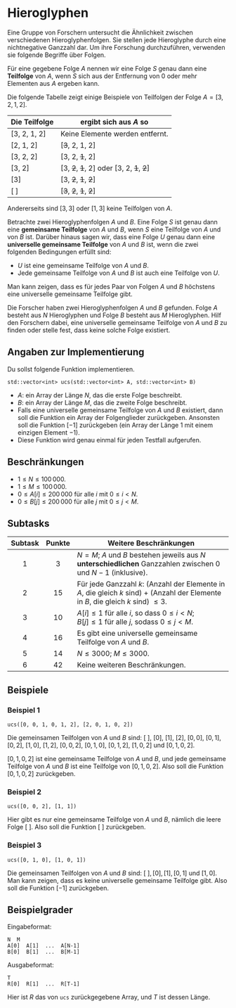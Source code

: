 # Hieroglyphen

Eine Gruppe von Forschern untersucht die Ähnlichkeit zwischen verschiedenen Hieroglyphenfolgen.
Sie stellen jede Hieroglyphe durch eine nichtnegative Ganzzahl dar.
Um ihre Forschung durchzuführen, verwenden sie folgende Begriffe über Folgen.

Für eine gegebene Folge $A$
nennen wir eine Folge $S$ genau dann eine **Teilfolge** von $A$, wenn $S$ sich aus der Entfernung von 0 oder mehr Elementen aus $A$ ergeben kann.

Die folgende Tabelle zeigt einige Beispiele von Teilfolgen der Folge $A = [3, 2, 1, 2]$.

| Die Teilfolge    | ergibt sich aus $A$ so |
|----------------|---------------------------------|
| [3, 2, 1, 2] | Keine Elemente werden entfernt.
| [2, 1, 2]     | [<s>3</s>, 2, 1, 2]
| [3, 2, 2]     | [3, 2, <s>1</s>, 2]
| [3, 2]         | [3, <s>2</s>, <s>1</s>, 2] oder [3, 2, <s>1</s>, <s>2</s>]
| [3]             | [3, <s>2</s>, <s>1</s>, <s>2</s>]
| [ ]              | [<s>3</s>, <s>2</s>, <s>1</s>, <s>2</s>]

Andererseits sind $[3, 3]$ oder $[1, 3]$ keine Teilfolgen von $A$.

Betrachte zwei Hieroglyphenfolgen $A$ und $B$.
Eine Folge $S$ ist genau dann eine **gemeinsame Teilfolge** von $A$ und $B$,
wenn $S$ eine Teilfolge von $A$ und von $B$ ist.
Darüber hinaus sagen wir, dass eine Folge $U$ genau dann eine **universelle gemeinsame Teilfolge** von $A$ und $B$ ist,
wenn die zwei folgenden Bedingungen erfüllt sind:
* $U$ ist eine gemeinsame Teilfolge von $A$ und $B$.
* Jede gemeinsame Teilfolge von $A$ und $B$ ist auch eine Teilfolge von $U$.

Man kann zeigen, dass es für jedes Paar von Folgen $A$ und $B$ höchstens eine universelle gemeinsame Teilfolge gibt.

Die Forscher haben zwei Hieroglyphenfolgen $A$ und $B$ gefunden.
Folge $A$ besteht aus $N$ Hieroglyphen
und Folge $B$ besteht aus $M$ Hieroglyphen.
Hilf den Forschern dabei,
eine universelle gemeinsame Teilfolge von $A$ und $B$ zu finden oder stelle fest, dass keine solche Folge existiert.

## Angaben zur Implementierung

Du sollst folgende Funktion implementieren.

```
std::vector<int> ucs(std::vector<int> A, std::vector<int> B)
```

* $A$: ein Array der Länge $N$, das die erste Folge beschreibt.
* $B$: ein Array der Länge $M$, das die zweite Folge beschreibt.
* Falls eine universelle gemeinsame Teilfolge von $A$ und $B$ existiert, dann soll die Funktion ein Array der Folgenglieder zurückgeben.
Ansonsten soll die Funktion $[-1]$ zurückgeben (ein Array der Länge $1$ mit einem einzigen Element $-1$).
* Diese Funktion wird genau einmal für jeden Testfall aufgerufen.

## Beschränkungen

* $1 \leq N \leq 100\,000$.
* $1 \leq M \leq 100\,000$.
* $0 \leq A[i] \leq 200\,000$ für alle $i$ mit $0 \leq i < N$.
* $0 \leq B[j] \leq 200\,000$ für alle $j$ mit $0 \leq j < M$.

## Subtasks

| Subtask | Punkte  | Weitere Beschränkungen |
| :-----: | :----: | ---------------------- |
| 1       | $3$    | $N = M$; $A$ und $B$ bestehen jeweils aus $N$ **unterschiedlichen** Ganzzahlen zwischen $0$ und $N-1$ (inklusive).
| 2       | $15$   | Für jede Ganzzahl $k$: (Anzahl der Elemente in $A$, die gleich $k$ sind) $+$ (Anzahl der Elemente in $B$, die gleich $k$ sind) $\leq 3$.
| 3       | $10$   | $A[i] \leq 1$ für alle $i$, so dass $0 \leq i < N$; <br>$B[j] \leq 1$ für alle $j$, sodass $0 \leq j < M$.
| 4       | $16$   | Es gibt eine universelle gemeinsame Teilfolge von $A$ und $B$.
| 5       | $14$   | $N \leq 3000$; $M \leq 3000$.
| 6       | $42$   | Keine weiteren Beschränkungen.

## Beispiele

### Beispiel 1

```
ucs([0, 0, 1, 0, 1, 2], [2, 0, 1, 0, 2])
```

Die gemeinsamen Teilfolgen von $A$ und $B$ sind:
 $[\ ]$, $[0]$, $[1]$, $[2]$, $[0, 0]$, $[0, 1]$, $[0, 2]$, $[1, 0]$, $[1, 2]$, $[0, 0, 2]$, $[0, 1, 0]$, $[0, 1, 2]$, $[1, 0, 2]$ und $[0, 1, 0, 2]$.

$[0, 1, 0, 2]$ ist eine gemeinsame Teilfolge von $A$ und $B$, und jede gemeinsame Teilfolge von $A$ und $B$ ist eine Teilfolge von $[0, 1, 0, 2]$. Also soll die Funktion $[0, 1, 0, 2]$ zurückgeben.

### Beispiel 2

```
ucs([0, 0, 2], [1, 1])
```

Hier gibt es nur eine gemeinsame Teilfolge von $A$ und $B$, nämlich die leere Folge $[\ ]$.
Also soll die Funktion $[\ ]$ zurückgeben.

### Beispiel 3

```
ucs([0, 1, 0], [1, 0, 1])
```

Die gemeinsamen Teilfolgen von $A$ und $B$ sind:
 $[\ ], [0], [1], [0, 1]$ und $[1, 0]$.
Man kann zeigen, dass es keine universelle gemeinsame Teilfolge gibt. Also soll die Funktion $[-1]$ zurückgeben.

## Beispielgrader

Eingabeformat:

```
N  M
A[0]  A[1]  ...  A[N-1]
B[0]  B[1]  ...  B[M-1]
```

Ausgabeformat:

```
T
R[0]  R[1]  ...  R[T-1]
```

Hier ist $R$ das von `ucs` zurückgegebene Array, und $T$ ist dessen Länge.
